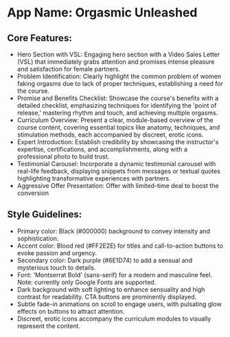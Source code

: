 # **App Name**: Orgasmic Unleashed

## Core Features:

- Hero Section with VSL: Engaging hero section with a Video Sales Letter (VSL) that immediately grabs attention and promises intense pleasure and satisfaction for female partners.
- Problem Identification: Clearly highlight the common problem of women faking orgasms due to lack of proper techniques, establishing a need for the course.
- Promise and Benefits Checklist: Showcase the course's benefits with a detailed checklist, emphasizing techniques for identifying the 'point of release,' mastering rhythm and touch, and achieving multiple orgasms.
- Curriculum Overview: Present a clear, module-based overview of the course content, covering essential topics like anatomy, techniques, and stimulation methods, each accompanied by discreet, erotic icons.
- Expert Introduction: Establish credibility by showcasing the instructor's expertise, certifications, and accomplishments, along with a professional photo to build trust.
- Testimonial Carousel: Incorporate a dynamic testimonial carousel with real-life feedback, displaying snippets from messages or textual quotes highlighting transformative experiences with partners.
- Aggressive Offer Presentation: Offer with limited-time deal to boost the conversion

## Style Guidelines:

- Primary color: Black (#000000) background to convey intensity and sophistication.
- Accent color: Blood red (#FF2E2E) for titles and call-to-action buttons to evoke passion and urgency.
- Secondary color: Dark purple (#6E1D74) to add a sensual and mysterious touch to details.
- Font: 'Montserrat Bold' (sans-serif) for a modern and masculine feel. Note: currently only Google Fonts are supported.
- Dark background with soft lighting to enhance sensuality and high contrast for readability. CTA buttons are prominently displayed.
- Subtle fade-in animations on scroll to engage users, with pulsating glow effects on buttons to attract attention.
- Discreet, erotic icons accompany the curriculum modules to visually represent the content.